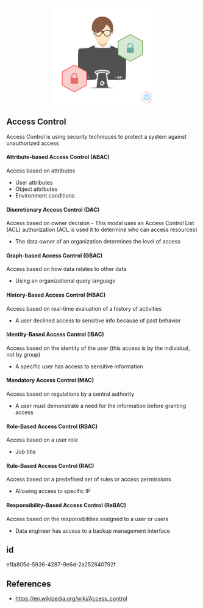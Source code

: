 <p align="center"> <img src="https://raw.githubusercontent.com/qeeqbox/access-control/main/access-control.png"></p>

## Access Control
Access Control is using security techniques to protect a system against unauthorized access

#### Attribute-based Access Control (ABAC)
Access based on attributes

- User attributes
- Object attributes
- Environment conditions

#### Discretionary Access Control (DAC)
Access based on owner decision - This modal uses an Access Control List (ACL) authorization (ACL is used it to determine who can access resources)

- The data owner of an organization determines the level of access

#### Graph-based Access Control (GBAC)
Access based on how data relates to other data

- Using an organizational query language

#### History-Based Access Control (HBAC)
Access based on real-time evaluation of a history of activities

- A user declined access to sensitive info because of past behavior

#### Identity-Based Access Control (IBAC)
Access based on the identity of the user (this access is by the individual, not by group)

- A specific user has access to sensitive information 

#### Mandatory Access Control (MAC)
Access based on regulations by a central authority

- A user must demonstrate a need for the information before granting access

#### Role-Based Access Control (RBAC)
Access based on a user role

- Job title

#### Rule-Based Access Control (RAC)
Access based on a predefined set of rules or access permissions 

- Allowing access to specific IP

#### Responsibility-Based Access Control (ReBAC)
Access based on the responsibilities assigned to a user or users

- Data engineer has access to a backup management interface

## id
e1fa805d-5936-4287-9e6d-2a252840792f

## References
- https://en.wikipedia.org/wiki/Access_control
